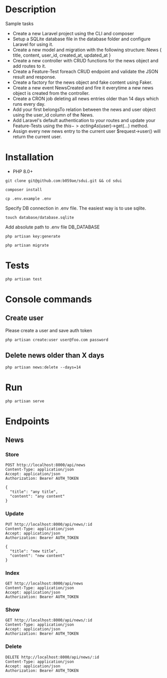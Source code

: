 # Description

Sample tasks

- Create a new Laravel project using the CLI and composer
- Setup a SQLite database file in the database folder and configure Laravel for using it.
- Create a new model and migration with the following structure: News { title, content, user_id, created_at, updated_at }
- Create a new controller with CRUD functions for the news object and add routes to it.
- Create a Feature-Test foreach CRUD endpoint and validate the JSON result and response.
- Create a factory for the news object and fake content using Faker.
- Create a new event NewsCreated and fire it everytime a new news object is
created from the controller.
- Create a CRON job deleting all news entries older than 14 days which runs every day.
- Add your first belongsTo relation between the news and user object using the user_id column of the News.
- Add Laravel's default authentication to your routes and update your Feature-Tests using the $this->actingAs($user)->get(...) method.
- Assign every new news entry to the current user $request->user() will return the current user.

# Installation
* PHP 8.0+

```git clone git@github.com:b059ae/sdui.git && cd sdui```

```composer install```

```cp .env.example .env```

Specify DB connection in .env file. The easiest way is to use sqlite.

```touch database/database.sqlite```

Add absolute path to .env file DB_DATABASE

```php artisan key:generate```

```php artisan migrate```

# Tests

```php artisan test```

# Console commands

## Create user

Please create a user and save auth token

```php artisan create:user user@foo.com password```

## Delete news older than X days

```php artisan news:delete --days=14```

# Run
```php artisan serve```

# Endpoints

## News

### Store
```
POST http://localhost:8000/api/news
Content-Type: application/json
Accept: application/json
Authorization: Bearer AUTH_TOKEN

{
  "title": "any title",
  "content": "any content"
}
```

### Update
```
PUT http://localhost:8000/api/news/:id
Content-Type: application/json
Accept: application/json
Authorization: Bearer AUTH_TOKEN

{
  "title": "new title",
  "content": "new content"
}
```

### Index
```
GET http://localhost:8000/api/news
Content-Type: application/json
Accept: application/json
Authorization: Bearer AUTH_TOKEN
```

### Show
```
GET http://localhost:8000/api/news/:id
Content-Type: application/json
Accept: application/json
Authorization: Bearer AUTH_TOKEN
```

### Delete
```
DELETE http://localhost:8000/api/news/:id
Content-Type: application/json
Accept: application/json
Authorization: Bearer AUTH_TOKEN
```
